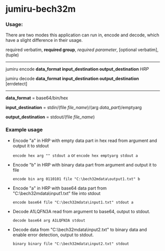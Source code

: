 # jumiru-bech32m

### Usage:
There are two modes this application can run in, encode and decode, which have a slight difference in their usage.

required verbatim, **required group**, *required parameter*, [optional verbatim], (tuple)  

------------

jumiru encode **data_format input_destination output_destination** *HRP*

jumiru decode **data_format input_destination output_destination** [errdetect]

------------

**data_format** = base64/bin/hex

**input_destination** = stdin/(file *file_name*)/(arg *data_part*)/emptyarg

**output_destination** = stdout/(file *file_name*)

### Example usage

* Encode "a" in HRP with empty data part in hex read from argument and output it to stdout
  
  `encode hex arg "" stdout a` or `encode hex emptyarg stdout a`


* Encode "b" in HRP with binary data part from argument and output it to file

  `encode bin arg 0110101 file "C:\bech32mdata\output1.txt" b`


* Encode "a" in HRP with base64 data part from "C:\bech32mdata\input1.txt" file into stdout

  `encode base64 file "C:\bech32mdata\input1.txt" stdout a`


* Decode A1LQFN3A read from argument to base64, output to stdout.
  
  `decode base64 arg A1LQFN3A stdout`


* Decode data from "C:\bech32mdata\input2.txt" to binary data and enable error detection, output to stdout.

  `binary binary file "C:\bech32mdata\input2.txt" stdout`